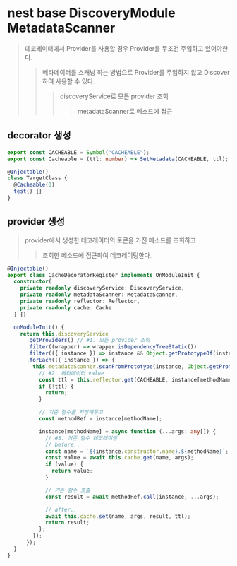 # nest base DiscoveryModule MetadataScanner

> 데코레이터에서 Provider를 사용할 경우 Provider를 무조건 주입하고 있어야한다.
>
> > 메타데이터를 스캐닝 하는 방법으로 Provider를 주입하지 않고 Discover하여 사용할 수 있다.
> >
> > > discoveryService로 모든 provider 조회
> > >
> > > > metadataScanner로 메소드에 접근

## decorator 생성

```ts
export const CACHEABLE = Symbol("CACHEABLE");
export const Cacheable = (ttl: number) => SetMetadata(CACHEABLE, ttl);

@Injectable()
class TargetClass {
  @Cacheable(0)
  test() {}
}
```

## provider 생성

> provider에서 생성한 데코레이터의 토큰을 가진 메소드를 조회하고
>
> > 조회한 메소드에 접근하여 데코레이팅한다.

```ts
@Injectable()
export class CacheDecoratorRegister implements OnModuleInit {
  constructor(
    private readonly discoveryService: DiscoveryService,
    private readonly metadataScanner: MetadataScanner,
    private readonly reflector: Reflector,
    private readonly cache: Cache
  ) {}

  onModuleInit() {
    return this.discoveryService
      .getProviders() // #1. 모든 provider 조회
      .filter((wrapper) => wrapper.isDependencyTreeStatic())
      .filter(({ instance }) => instance && Object.getPrototypeOf(instance))
      .forEach(({ instance }) => {
        this.metadataScanner.scanFromPrototype(instance, Object.getPrototypeOf(instance), (methodName) => {
          // #2. 메타데이터 value
          const ttl = this.reflector.get(CACHEABLE, instance[methodName]);
          if (!ttl) {
            return;
          }

          // 기존 함수를 저장해두고
          const methodRef = instance[methodName];

          instance[methodName] = async function (...args: any[]) {
            // #3. 기존 함수 데코레이팅
            // before..
            const name = `${instance.constructor.name}.${methodName}`;
            const value = await this.cache.get(name, args);
            if (value) {
              return value;
            }

            // 기존 함수 호출
            const result = await methodRef.call(instance, ...args);

            // after..
            await this.cache.set(name, args, result, ttl);
            return result;
          };
        });
      });
  }
}
```
